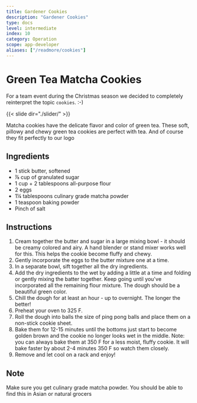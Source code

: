 ```yaml
---
title: Gardener Cookies
description: "Gardener Cookies"
type: docs
level: intermediate
index: 10
category: Operation
scope: app-developer
aliases: ["/readmore/cookies"]
---
```


# Green Tea Matcha Cookies

For a team event during the Christmas season we decided to completely reinterpret the topic `cookies`. :-)


{{< slide dir="./slider/" >}}

<style>
.sh__item img {
    object-fit: cover !important;
}
</style>

Matcha cookies have the delicate flavor and color of green tea. These soft, pillowy and chewy green tea cookies 
are perfect with tea. And of course they fit perfectly to our logo


## Ingredients

- 1 stick butter, softened
- ⅞ cup of granulated sugar
- 1 cup + 2 tablespoons all-purpose flour
- 2 eggs
- 1¼ tablespoons culinary grade matcha powder
- 1 teaspoon baking powder
- Pinch of salt

## Instructions
1. Cream together the butter and sugar in a large mixing bowl - it should be creamy colored and airy. A hand blender or stand mixer works well for this. This helps the cookie become fluffy and chewy.
1. Gently incorporate the eggs to the butter mixture one at a time.
1. In a separate bowl, sift together all the dry ingredients.
1. Add the dry ingredients to the wet by adding a little at a time and folding or gently mixing the batter together. Keep going until you've incorporated all the remaining flour mixture. The dough should be a beautiful green color.
1. Chill the dough for at least an hour - up to overnight. The longer the better!
1. Preheat your oven to 325 F.
1. Roll the dough into balls the size of ping pong balls and place them on a non-stick cookie sheet.
1. Bake them for 12-15 minutes until the bottoms just start to become golden brown and the cookie no longer looks wet in the middle. Note: you can always bake them at 350 F for a less moist, fluffy cookie. It will bake faster by about 2-4 minutes 350 F so watch them closely.
1. Remove and let cool on a rack and enjoy!

## Note
Make sure you get culinary grade matcha powder. You should be able to find this in Asian or natural grocers
